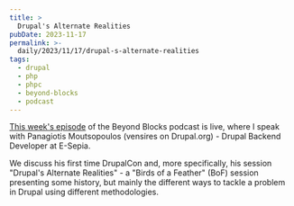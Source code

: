 ```yaml
---
title: >
  Drupal's Alternate Realities
pubDate: 2023-11-17
permalink: >-
  daily/2023/11/17/drupal-s-alternate-realities
tags:
  - drupal
  - php
  - phpc
  - beyond-blocks
  - podcast
---
```


[This week's episode][episode] of the Beyond Blocks podcast is live, where I speak with Panagiotis Moutsopoulos (vensires on Drupal.org) - Drupal Backend Developer at E-Sepia.

We discuss his first time DrupalCon and, more specifically, his session "Drupal's Alternate Realities" - a "Birds of a Feather" (BoF) session presenting some history, but mainly the different ways to tackle a problem in Drupal using different methodologies.

[episode]: {{site.url}}/podcast/2-alternate-realities
